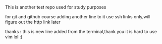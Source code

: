 This is another test repo used for study purposes

for git and github course
adding another line to it 
use ssh links only,will figure out the http link later


thanks :
this is new line added from the terminal,thank you
it is hard to use vim lol :)

